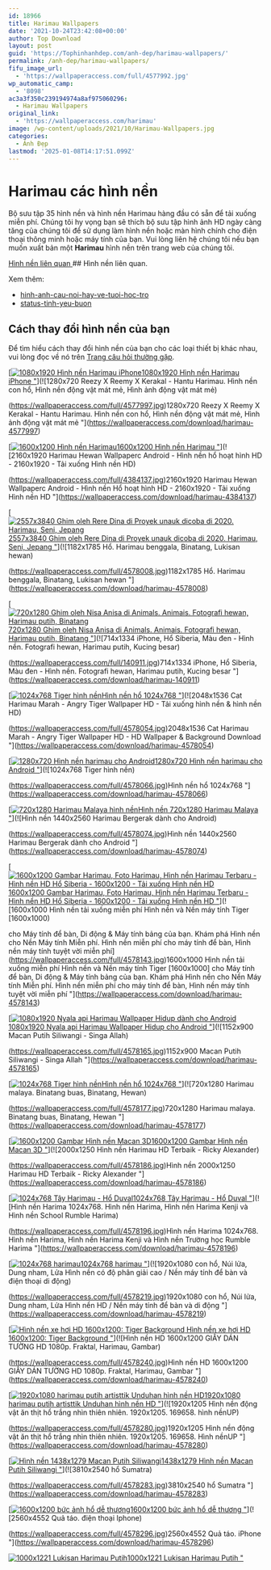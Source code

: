 ```yaml
---
id: 18966
title: Harimau Wallpapers
date: '2021-10-24T23:42:08+00:00'
author: Top Download
layout: post
guid: 'https://Tophinhanhdep.com/anh-dep/harimau-wallpapers/'
permalink: /anh-dep/harimau-wallpapers/
fifu_image_url:
  - 'https://wallpaperaccess.com/full/4577992.jpg'
wp_automatic_camp:
  - '8098'
ac3a3f350c239194974a8af975060296:
  - Harimau Wallpapers
original_link:
  - 'https://wallpaperaccess.com/harimau'
image: /wp-content/uploads/2021/10/Harimau-Wallpapers.jpg
categories:
  - Ảnh Đẹp
lastmod: '2025-01-08T14:17:51.099Z'
---
```

# Harimau các hình nền

Bộ sưu tập 35 hình nền và hình nền Harimau hàng đầu có sẵn để tải xuống miễn phí. Chúng tôi hy vọng bạn sẽ thích bộ sưu tập hình ảnh HD ngày càng tăng của chúng tôi để sử dụng làm hình nền hoặc màn hình chính cho điện thoại thông minh hoặc máy tính của bạn. Vui lòng liên hệ chúng tôi nếu bạn muốn xuất bản một **Harimau** hình nền trên trang web của chúng tôi.

[Hình nền liên quan ](#related) ## Hình nền liên quan.

   
 Xem thêm:

   
- [hinh-anh-cau-noi-hay-ve-tuoi-hoc-tro](https://tophinhanhdep.com/nhung-cau-noi-hay/hinh-anh-cau-noi-hay-ve-tuoi-hoc-tro/)
- [status-tinh-yeu-buon](https://tophinhanhdep.com/anh-tinh-yeu/status-tinh-yeu-buon/)

## Cách thay đổi hình nền của bạn

Để tìm hiểu cách thay đổi hình nền của bạn cho các loại thiết bị khác nhau, vui lòng đọc về nó trên [Trang câu hỏi thường gặp](https://tophinhanhdep.com/faq/).

  
[[![1080x1920 Hình nền Harimau iPhone](https://wallpaperaccess.com/full/4577992.jpg)1080x1920 Hình nền Harimau iPhone "](https://wallpaperaccess.com/download/harimau-4577992)](![1280x720 Reezy X Reemy X Kerakal - Hantu Harimau.  Hình nền con hổ, Hình nền động vật mát mẻ, Hình ảnh động vật mát mẻ)

(https://wallpaperaccess.com/full/4577997.jpg)1280x720 Reezy X Reemy X Kerakal - Hantu Harimau. Hình nền con hổ, Hình nền động vật mát mẻ, Hình ảnh động vật mát mẻ "](https://wallpaperaccess.com/download/harimau-4577997)

[[![1600x1200 Hình nền Harimau](https://wallpaperaccess.com/full/4578000.jpg)1600x1200 Hình nền Harimau "](https://wallpaperaccess.com/download/harimau-4578000)](![2160x1920 Harimau Hewan Wallpaperc Android - Hình nền hổ hoạt hình HD - 2160x1920 - Tải xuống Hình nền HD)

(https://wallpaperaccess.com/full/4384137.jpg)2160x1920 Harimau Hewan Wallpaperc Android - Hình nền Hổ hoạt hình HD - 2160x1920 - Tải xuống Hình nền HD "](https://wallpaperaccess.com/download/harimau-4384137)

[[![2557x3840 Ghim oleh Rere Dina di Proyek unauk dicoba di 2020. Harimau, Seni, Jepang](https://wallpaperaccess.com/full/4578002.jpg)2557x3840 Ghim oleh Rere Dina di Proyek unauk dicoba di 2020. Harimau, Seni, Jepang "](https://wallpaperaccess.com/download/harimau-4578002)](![1182x1785 Hổ.  Harimau benggala, Binatang, Lukisan hewan)

(https://wallpaperaccess.com/full/4578008.jpg)1182x1785 Hổ. Harimau benggala, Binatang, Lukisan hewan "](https://wallpaperaccess.com/download/harimau-4578008)

[[![720x1280 Ghim oleh Nisa Anisa di Animals.  Animais.  Fotografi hewan, Harimau putih, Binatang](https://wallpaperaccess.com/full/4578027.jpg)720x1280 Ghim oleh Nisa Anisa di Animals. Animais. Fotografi hewan, Harimau putih, Binatang "](https://wallpaperaccess.com/download/harimau-4578027)](![714x1334 iPhone, Hổ Siberia, Màu đen - Hình nền.  Fotografi hewan, Harimau putih, Kucing besar)

(https://wallpaperaccess.com/full/140911.jpg)714x1334 iPhone, Hổ Siberia, Màu đen - Hình nền. Fotografi hewan, Harimau putih, Kucing besar "](https://wallpaperaccess.com/download/harimau-140911)

[[![1024x768 Tiger hình nền](https://wallpaperaccess.com/full/4578049.jpg)Hình nền hổ 1024x768 "](https://wallpaperaccess.com/download/harimau-4578049)](![2048x1536 Cat Harimau Marah - Angry Tiger Wallpaper HD - Tải xuống hình nền & hình nền HD)

(https://wallpaperaccess.com/full/4578054.jpg)2048x1536 Cat Harimau Marah - Angry Tiger Wallpaper HD - HD Wallpaper &amp; Background Download "](https://wallpaperaccess.com/download/harimau-4578054)

[[![1280x720 Hình nền harimau cho Android](https://wallpaperaccess.com/full/4259894.jpg)1280x720 Hình nền harimau cho Android "](https://wallpaperaccess.com/download/harimau-4259894)](![1024x768 Tiger hình nền)

(https://wallpaperaccess.com/full/4578066.jpg)Hình nền hổ 1024x768 "](https://wallpaperaccess.com/download/harimau-4578066)

[[![720x1280 Harimau Malaya hình nền](https://wallpaperaccess.com/full/4578071.jpg)Hình nền 720x1280 Harimau Malaya "](https://wallpaperaccess.com/download/harimau-4578071)](![Hình nền 1440x2560 Harimau Bergerak dành cho Android)

(https://wallpaperaccess.com/full/4578074.jpg)Hình nền 1440x2560 Harimau Bergerak dành cho Android "](https://wallpaperaccess.com/download/harimau-4578074)

[[![1600x1200 Gambar Harimau, Foto Harimau, Hình nền Harimau Terbaru - Hình nền HD Hổ Siberia - 1600x1200 - Tải xuống Hình nền HD](https://wallpaperaccess.com/full/4578139.jpg)1600x1200 Gambar Harimau, Foto Harimau, Hình nền Harimau Terbaru - Hình nền HD Hổ Siberia - 1600x1200 - Tải xuống Hình nền HD "](https://wallpaperaccess.com/download/harimau-4578139)](![1600x1000 Hình nền tải xuống miễn phí Hình nền và Nền máy tính Tiger [1600x1000)

 cho Máy tính để bàn, Di động & Máy tính bảng của bạn.  Khám phá Hình nền cho Nền Máy tính Miễn phí.  Hình nền miễn phí cho máy tính để bàn, Hình nền máy tính tuyệt vời miễn phí](https://wallpaperaccess.com/full/4578143.jpg)1600x1000 Hình nền tải xuống miễn phí Hình nền và Nền máy tính Tiger \[1600x1000\] cho Máy tính để bàn, Di động &amp; Máy tính bảng của bạn. Khám phá Hình nền cho Nền Máy tính Miễn phí. Hình nền miễn phí cho máy tính để bàn, Hình nền máy tính tuyệt vời miễn phí "](https://wallpaperaccess.com/download/harimau-4578143)

[[![1080x1920 Nyala api Harimau Wallpaper Hidup dành cho Android](https://wallpaperaccess.com/full/4578145.jpg)1080x1920 Nyala api Harimau Wallpaper Hidup cho Android "](https://wallpaperaccess.com/download/harimau-4578145)](![1152x900 Macan Putih Siliwangi - Singa Allah)

(https://wallpaperaccess.com/full/4578165.jpg)1152x900 Macan Putih Siliwangi - Singa Allah "](https://wallpaperaccess.com/download/harimau-4578165)

[[![1024x768 Tiger hình nền](https://wallpaperaccess.com/full/4578173.jpg)Hình nền hổ 1024x768 "](https://wallpaperaccess.com/download/harimau-4578173)](![720x1280 Harimau malaya.  Binatang buas, Binatang, Hewan)

(https://wallpaperaccess.com/full/4578177.jpg)720x1280 Harimau malaya. Binatang buas, Binatang, Hewan "](https://wallpaperaccess.com/download/harimau-4578177)

[[![1600x1200 Gambar Hình nền Macan 3D](https://wallpaperaccess.com/full/4578185.jpg)1600x1200 Gambar Hình nền Macan 3D "](https://wallpaperaccess.com/download/harimau-4578185)](![2000x1250 Hình nền Harimau HD Terbaik - Ricky Alexander)

(https://wallpaperaccess.com/full/4578186.jpg)Hình nền 2000x1250 Harimau HD Terbaik - Ricky Alexander "](https://wallpaperaccess.com/download/harimau-4578186)

[[![1024x768 Tây Harimau - Hổ Duval](https://wallpaperaccess.com/full/4578192.jpg)1024x768 Tây Harimau - Hổ Duval "](https://wallpaperaccess.com/download/harimau-4578192)](![Hình nền Harima 1024x768.  Hình nền Harima, Hình nền Harima Kenji và Hình nền School Rumble Harima)

(https://wallpaperaccess.com/full/4578196.jpg)Hình nền Harima 1024x768. Hình nền Harima, Hình nền Harima Kenji và Hình nền Trường học Rumble Harima "](https://wallpaperaccess.com/download/harimau-4578196)

[[![1024x768 harimau](https://wallpaperaccess.com/full/4578198.jpg)1024x768 harimau "](https://wallpaperaccess.com/download/harimau-4578198)](![1920x1080 con hổ, Núi lửa, Dung nham, Lửa Hình nền có độ phân giải cao / Nền máy tính để bàn và điện thoại di động)

(https://wallpaperaccess.com/full/4578219.jpg)1920x1080 con hổ, Núi lửa, Dung nham, Lửa Hình nền HD / Nền máy tính để bàn và di động "](https://wallpaperaccess.com/download/harimau-4578219)

[[![Hình nền xe hơi HD 1600x1200: Tiger Background](https://wallpaperaccess.com/full/4578224.jpg) Hình nền xe hơi HD 1600x1200: Tiger Background "](https://wallpaperaccess.com/download/harimau-4578224)](![Hình nền HD 1600x1200 GIẤY DÁN TƯỜNG HD 1080p.  Fraktal, Harimau, Gambar)

(https://wallpaperaccess.com/full/4578240.jpg)Hình nền HD 1600x1200 GIẤY DÁN TƯỜNG HD 1080p. Fraktal, Harimau, Gambar "](https://wallpaperaccess.com/download/harimau-4578240)

[[![1920x1080 harimau putih artisttik Unduhan hình nền HD](https://wallpaperaccess.com/full/4578244.jpg)1920x1080 harimau putih artisttik Unduhan hình nền HD "](https://wallpaperaccess.com/download/harimau-4578244)](![1920x1205 Hình nền động vật ăn thịt hổ trắng nhìn thiên nhiên.  1920x1205.  169658. hình nềnUP)

(https://wallpaperaccess.com/full/4578280.jpg)1920x1205 Hình nền động vật ăn thịt hổ trắng nhìn thiên nhiên. 1920x1205. 169658. Hình nềnUP "](https://wallpaperaccess.com/download/harimau-4578280)

[[![Hình nền 1438x1279 Macan Putih Siliwangi](https://wallpaperaccess.com/full/4578282.jpg)1438x1279 Hình nền Macan Putih Siliwangi "](https://wallpaperaccess.com/download/harimau-4578282)](![3810x2540 hổ Sumatra)

(https://wallpaperaccess.com/full/4578283.jpg)3810x2540 hổ Sumatra "](https://wallpaperaccess.com/download/harimau-4578283)

[[![1600x1200 bức ảnh hổ dễ thương](https://wallpaperaccess.com/full/4578289.jpg)1600x1200 bức ảnh hổ dễ thương "](https://wallpaperaccess.com/download/harimau-4578289)](![2560x4552 Quả táo.  điện thoại Iphone)

(https://wallpaperaccess.com/full/4578296.jpg)2560x4552 Quả táo. iPhone "](https://wallpaperaccess.com/download/harimau-4578296)

[![1000x1221 Lukisan Harimau Putih](https://wallpaperaccess.com/full/4578304.jpg)1000x1221 Lukisan Harimau Putih "](https://wallpaperaccess.com/download/harimau-4578304)
